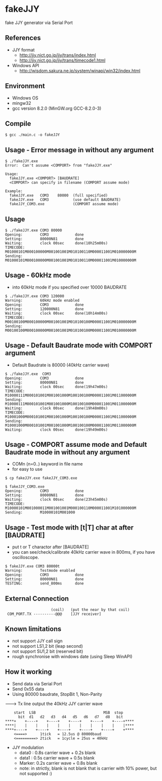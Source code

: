# fakeJJY
fake JJY generator via Serial Port

## References
* JJY format
  * http://jjy.nict.go.jp/jjy/trans/index.html
  * http://jjy.nict.go.jp/jjy/trans/timecode1.html
* Windows API
  * http://wisdom.sakura.ne.jp/system/winapi/win32/index.html

## Environment
+ Windows OS
+ mingw32
+ gcc version 8.2.0 (MinGW.org GCC-8.2.0-3)

## Compile
```
$ gcc ./main.c -o fakeJJY
```
 
## Usage - Error message in without any argument
```
$ ./fakeJJY.exe
Error:  Can't assume <COMPORT> from "fakeJJY.exe"

Usage:
  fakeJJY.exe <COMPORT> [BAUDRATE]
  <COMPORT> can specify in filename (COMPORT assume mode)

Example:
  fakeJJY.exe   COM3    80000  (full specified)
  fakeJJY.exe   COM3           (use default BAUDRATE)
  fakeJJY_COM3.exe             (COMPORT assume mode)
```
## Usage
```
$ ./fakeJJY.exe COM3 80000
Opening:        COM3            done
Setting:        80000N81        done
Waiting:        clock 00sec     done(10h25m00s)
TIMECODE:       M01000101M000100000M001001001M010100110M000011001M010000000M
Sending:        M01000101M000100000M001001001M010100110M000011001M010000000M
```

## Usage - 60kHz mode
+ into 60kHz mode if you specified over 10000 BAUDRATE
```
$ ./fakeJJY.exe COM3 120000
Warning:        60kHz mode enabled
Opening:        COM3            done
Setting:        120000N81       done
Waiting:        clock 00sec     done(10h14m00s)
TIMECODE:       M00100100M000100000M001001001M010100100M000011001M010000000M
Sending:        M00100100M000100000M001001001M010100100M000011001M010000000M
```

## Usage - Default Baudrate mode with COMPORT argument
+ Default Baudrate is 80000 (40kHz carrier wave)
```
$ ./fakeJJY.exe  COM3
Opening:        COM3            done
Setting:        80000N81        done
Waiting:        clock 00sec     done(19h47m00s)
TIMECODE:       M10000111M000101001M001001000M100100100M000011001M011000000M
Sending:        M10000111M000101001M001001000M100100100M000011001M011000000M
Waiting:        clock 00sec     done(19h48m00s)
TIMECODE:       M10001000M000101001M001001000M100100100M000011001M011000000M
Sending:        M10001000M000101001M001001000M100100100M000011001M011000000M
Waiting:        clock 00sec     done(19h49m00s)
```
## Usage - COMPORT assume mode and Default Baudrate mode in without any argument
+ COMn (n=0..) keyword in file name
+ for easy to use
```
$ cp fakeJJY.exe fakeJJY_COM3.exe

$ fakeJJY_COM3.exe
Opening:        COM3            done
Setting:        80000N81        done
Waiting:        clock 00sec     done(23h45m00s)
TIMECODE:       M10000101M001000011M001001001M000100110M000011001M101000000M
Sending:        M10000101M001000
```
## Usage - Test mode with [t|T] char at after [BAUDRATE]
+ put t or T charactor after [BAUDRATE]
+ you can see/check/calibrate 40kHz carrier wave in 800ms, if you have oscilloscope.
```
$ fakeJJY.exe COM3 80000t
Warning:        Testmode enabled
Opening:        COM3            done
Setting:        80000N81        done
TESTING:        send_800ms      done
```

## External Connection
```
                     (coil)   (put the near by that coil)
 COM_PORT.TX ----------@@@    [JJY receiver] 
```

## Known limitations
+ not support JJY call sign
+ not support LS1,2 bit (leap second)
+ not support SU1,2 bit (reserved bit)
+ rough synchronise with windows date (using Sleep WinAPI)

## How it working
+ Send data via Serial Port
+ Send 0x55 data
+ Using 80000 baudrate, StopBit 1, Non-Parity

---> Tx line output the 40kHz JJY carrier wave

```
    start  LSB                               MSB  stop
      bit  d1   d2   d3   d4   d5   d6   d7   d8   bit
****+    +----+    +----+    +----+    +----+    +----+****
****|    |    |    |    |    |    |    |    |    |    |****
****+----+    +----+    +----+    +----+    +----+    +****
    <====>      1tick   = 12.5us @ 80000baud
    <=========> 2tick   = 1cycle = 25us = 40kHz
```

+ JJY modulation
  + data0 : 0.8s carrier wave + 0.2s blank
  + data1 : 0.5s carrier wave + 0.5s blank
  + Marker: 0.2s carrier wave + 0.8s blank
  + note: in strictly, blank is not blank that is carrier with 10% power, but not supported :)
  
